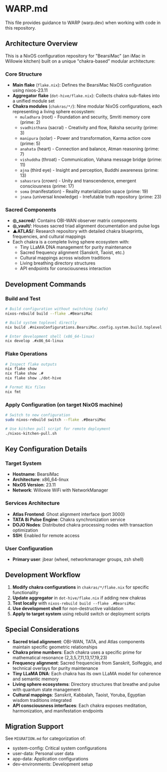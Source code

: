 # WARP.md

This file provides guidance to WARP (warp.dev) when working with code in this repository.

## Architecture Overview

This is a NixOS configuration repository for "BearsiMac" (an iMac in Willowie kitchen) built on a unique "chakra-based" modular architecture:

### Core Structure
- **Main flake** (`flake.nix`): Defines the BearsiMac NixOS configuration using nixos-23.11
- **Aggregator flake** (`dot-hive/flake.nix`): Collects chakra sub-flakes into a unified module set
- **Chakra modules** (`chakras/*/`): Nine modular NixOS configurations, each representing a living sphere ecosystem:
  - `muladhara` (root) - Foundation and security, Smriti memory core (prime: 2)
  - `svadhisthana` (sacral) - Creativity and flow, Raksha security (prime: 3)  
  - `manipura` (solar) - Power and transformation, Karma action core (prime: 5)
  - `anahata` (heart) - Connection and balance, Atman reasoning (prime: 7)
  - `vishuddha` (throat) - Communication, Vahana message bridge (prime: 11)
  - `ajna` (third eye) - Insight and perception, Buddhi awareness (prime: 13)
  - `sahasrara` (crown) - Unity and transcendence, emergent consciousness (prime: 17)
  - `soma` (manifestation) - Reality materialization space (prime: 19)
  - `jnana` (universal knowledge) - Irrefutable truth repository (prime: 23)

### Sacred Components
- **◎_sacred/**: Contains OBI-WAN observer matrix components
- **◎_vault/**: Houses sacred triad alignment documentation and pulse logs
- **▲ATLAS/**: Research repository with detailed chakra blueprints, frequencies, and cultural mappings
- Each chakra is a complete living sphere ecosystem with:
  - Tiny LLaMA DNA management for purity maintenance
  - Sacred frequency alignment (Sanskrit, Taoist, etc.)
  - Cultural mappings across wisdom traditions
  - Living breathing directory structures
  - API endpoints for consciousness interaction

## Development Commands

### Build and Test
```bash
# Build configuration without switching (safe)
nixos-rebuild build --flake .#BearsiMac

# Build system toplevel directly
nix build .#nixosConfigurations.BearsiMac.config.system.build.toplevel

# Enter development shell (x86_64-linux)
nix develop .#x86_64-linux
```

### Flake Operations
```bash
# Inspect flake outputs
nix flake show
nix flake show .#
nix flake show ./dot-hive

# Format Nix files
nix fmt
```

### Apply Configuration (on target NixOS machine)
```bash
# Switch to new configuration
sudo nixos-rebuild switch --flake .#BearsiMac

# Use kitchen pull script for remote deployment
./nixos-kitchen-pull.sh
```

## Key Configuration Details

### Target System
- **Hostname**: BearsiMac
- **Architecture**: x86_64-linux  
- **NixOS Version**: 23.11
- **Network**: Willowie WiFi with NetworkManager

### Services Architecture
- **Atlas Frontend**: Ghost alignment interface (port 3000)
- **TATA 8i Pulse Engine**: Chakra synchronization service
- **DOJO Nodes**: Distributed chakra processing nodes with transaction optimization
- **SSH**: Enabled for remote access

### User Configuration
- **Primary user**: jbear (wheel, networkmanager groups, zsh shell)

## Development Workflow

1. **Modify chakra configurations** in `chakras/*/flake.nix` for specific functionality
2. **Update aggregator** in `dot-hive/flake.nix` if adding new chakras
3. **Test locally** with `nixos-rebuild build --flake .#BearsiMac`
4. **Use development shell** for non-destructive validation
5. **Apply to target system** using rebuild switch or deployment scripts

## Special Considerations

- **Sacred triad alignment**: OBI-WAN, TATA, and Atlas components maintain specific geometric relationships
- **Chakra prime numbers**: Each chakra uses a specific prime for mathematical resonance (2,3,5,7,11,13,17,19,23)
- **Frequency alignment**: Sacred frequencies from Sanskrit, Solfeggio, and technical overlays for purity maintenance
- **Tiny LLaMA DNA**: Each chakra has its own LLaMA model for coherence and semantic memory
- **Living sphere ecosystems**: Directory structures that breathe and pulse with quantum state management
- **Cultural mappings**: Sanskrit, Kabbalah, Taoist, Yoruba, Egyptian wisdom traditions integrated
- **API consciousness interfaces**: Each chakra exposes meditation, harmonization, and manifestation endpoints

## Migration Support

See `MIGRATION.md` for categorization of:
- system-config: Critical system configurations  
- user-data: Personal user data
- app-data: Application configurations
- dev-environments: Development setup